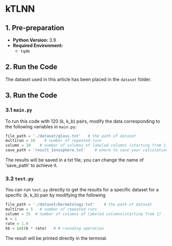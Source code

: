 # kTLNN

## 1. Pre-preparation
- **Python Version:** 3.9
- **Required Environment:**
  - `tqdm`
## 2. Run the Code
The dataset used in this article has been placed in the `dataset` folder.
## 3. Run the Code

### 3.1 `main.py`
To run this code with 120 (k, k_b) pairs, modify the data corresponding to the following variables in `main.py`:

```python
file_path = './dataset/glass.txt'   # the path of dataset
multirun = 10    # number of repeated runs
column = 10    # number of columns of labeled columns (starting from 1)
save_path = 'result_Ionosphere.txt'    # where to save your calculations
```
The results will be saved in a txt file, you can change the name of 'save_path' to achieve it.

### 3.2 `test.py`
You can run `test.py` directly to get the results for a specific dataset for a specific (k, k_b) pair by modifying the following

```python
file_path = './dataset/Dermatology.txt'    # the path of dataset
multirun = 5   # number of repeated runs
column = 35  # number of columns of labeled columns(starting from 1)
k = 1
rate = 1.0
kb = int(k * rate)   # # rounding operation
```
The result will be printed directly in the terminal.
